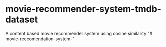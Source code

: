 # movie-recommender-system-tmdb-dataset
A content based movie recommender system using cosine similarity
"# movie-reccomendation-system-" 
